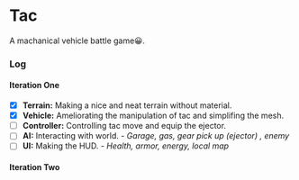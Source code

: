 # Tac
A machanical vehicle battle game:grinning:.

### Log
#### Iteration One
- [x] **Terrain:** Making a nice and neat terrain without material.
- [x] **Vehicle:** Ameliorating the manipulation of tac and simplifing the mesh.
- [ ] **Controller:** Controlling tac move and equip the ejector.
- [ ] **AI:** Interacting with world. - *Garage, gas, gear pick up (ejector) , enemy*
- [ ] **UI:** Making the HUD. - *Health, armor, energy, local map*

#### Iteration Two
